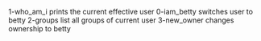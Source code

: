1-who_am_i prints the current effective user
0-iam_betty switches user to betty
2-groups list all groups of current user
3-new_owner changes ownership to betty
